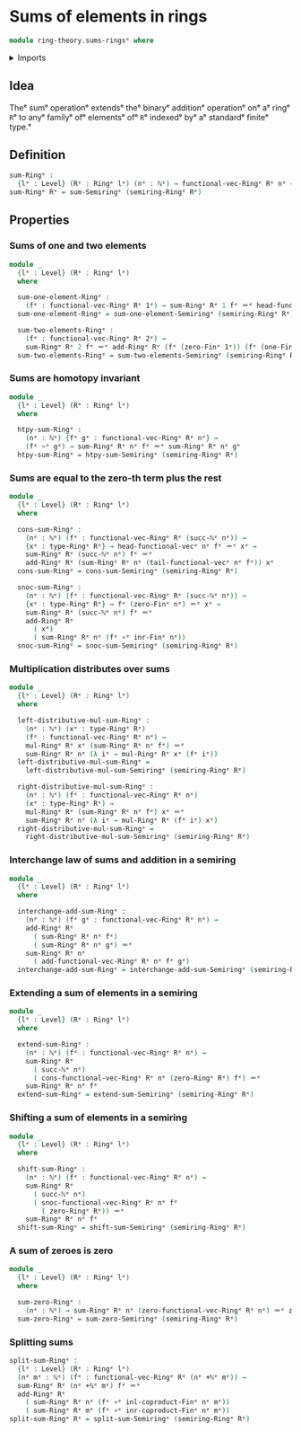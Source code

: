 # Sums of elements in rings

```agda
module ring-theory.sums-ringsᵉ where
```

<details><summary>Imports</summary>

```agda
open import elementary-number-theory.addition-natural-numbersᵉ
open import elementary-number-theory.natural-numbersᵉ

open import foundation.function-typesᵉ
open import foundation.homotopiesᵉ
open import foundation.identity-typesᵉ
open import foundation.universe-levelsᵉ

open import linear-algebra.vectorsᵉ
open import linear-algebra.vectors-on-ringsᵉ

open import ring-theory.ringsᵉ
open import ring-theory.sums-semiringsᵉ

open import univalent-combinatorics.coproduct-typesᵉ
open import univalent-combinatorics.standard-finite-typesᵉ
```

</details>

## Idea

Theᵉ sumᵉ operationᵉ extendsᵉ theᵉ binaryᵉ additionᵉ operationᵉ onᵉ aᵉ ringᵉ `R`ᵉ to anyᵉ
familyᵉ ofᵉ elementsᵉ ofᵉ `R`ᵉ indexedᵉ byᵉ aᵉ standardᵉ finiteᵉ type.ᵉ

## Definition

```agda
sum-Ringᵉ :
  {lᵉ : Level} (Rᵉ : Ringᵉ lᵉ) (nᵉ : ℕᵉ) → functional-vec-Ringᵉ Rᵉ nᵉ → type-Ringᵉ Rᵉ
sum-Ringᵉ Rᵉ = sum-Semiringᵉ (semiring-Ringᵉ Rᵉ)
```

## Properties

### Sums of one and two elements

```agda
module _
  {lᵉ : Level} (Rᵉ : Ringᵉ lᵉ)
  where

  sum-one-element-Ringᵉ :
    (fᵉ : functional-vec-Ringᵉ Rᵉ 1ᵉ) → sum-Ringᵉ Rᵉ 1 fᵉ ＝ᵉ head-functional-vecᵉ 0 fᵉ
  sum-one-element-Ringᵉ = sum-one-element-Semiringᵉ (semiring-Ringᵉ Rᵉ)

  sum-two-elements-Ringᵉ :
    (fᵉ : functional-vec-Ringᵉ Rᵉ 2ᵉ) →
    sum-Ringᵉ Rᵉ 2 fᵉ ＝ᵉ add-Ringᵉ Rᵉ (fᵉ (zero-Finᵉ 1ᵉ)) (fᵉ (one-Finᵉ 1ᵉ))
  sum-two-elements-Ringᵉ = sum-two-elements-Semiringᵉ (semiring-Ringᵉ Rᵉ)
```

### Sums are homotopy invariant

```agda
module _
  {lᵉ : Level} (Rᵉ : Ringᵉ lᵉ)
  where

  htpy-sum-Ringᵉ :
    (nᵉ : ℕᵉ) {fᵉ gᵉ : functional-vec-Ringᵉ Rᵉ nᵉ} →
    (fᵉ ~ᵉ gᵉ) → sum-Ringᵉ Rᵉ nᵉ fᵉ ＝ᵉ sum-Ringᵉ Rᵉ nᵉ gᵉ
  htpy-sum-Ringᵉ = htpy-sum-Semiringᵉ (semiring-Ringᵉ Rᵉ)
```

### Sums are equal to the zero-th term plus the rest

```agda
module _
  {lᵉ : Level} (Rᵉ : Ringᵉ lᵉ)
  where

  cons-sum-Ringᵉ :
    (nᵉ : ℕᵉ) (fᵉ : functional-vec-Ringᵉ Rᵉ (succ-ℕᵉ nᵉ)) →
    {xᵉ : type-Ringᵉ Rᵉ} → head-functional-vecᵉ nᵉ fᵉ ＝ᵉ xᵉ →
    sum-Ringᵉ Rᵉ (succ-ℕᵉ nᵉ) fᵉ ＝ᵉ
    add-Ringᵉ Rᵉ (sum-Ringᵉ Rᵉ nᵉ (tail-functional-vecᵉ nᵉ fᵉ)) xᵉ
  cons-sum-Ringᵉ = cons-sum-Semiringᵉ (semiring-Ringᵉ Rᵉ)

  snoc-sum-Ringᵉ :
    (nᵉ : ℕᵉ) (fᵉ : functional-vec-Ringᵉ Rᵉ (succ-ℕᵉ nᵉ)) →
    {xᵉ : type-Ringᵉ Rᵉ} → fᵉ (zero-Finᵉ nᵉ) ＝ᵉ xᵉ →
    sum-Ringᵉ Rᵉ (succ-ℕᵉ nᵉ) fᵉ ＝ᵉ
    add-Ringᵉ Rᵉ
      ( xᵉ)
      ( sum-Ringᵉ Rᵉ nᵉ (fᵉ ∘ᵉ inr-Finᵉ nᵉ))
  snoc-sum-Ringᵉ = snoc-sum-Semiringᵉ (semiring-Ringᵉ Rᵉ)
```

### Multiplication distributes over sums

```agda
module _
  {lᵉ : Level} (Rᵉ : Ringᵉ lᵉ)
  where

  left-distributive-mul-sum-Ringᵉ :
    (nᵉ : ℕᵉ) (xᵉ : type-Ringᵉ Rᵉ)
    (fᵉ : functional-vec-Ringᵉ Rᵉ nᵉ) →
    mul-Ringᵉ Rᵉ xᵉ (sum-Ringᵉ Rᵉ nᵉ fᵉ) ＝ᵉ
    sum-Ringᵉ Rᵉ nᵉ (λ iᵉ → mul-Ringᵉ Rᵉ xᵉ (fᵉ iᵉ))
  left-distributive-mul-sum-Ringᵉ =
    left-distributive-mul-sum-Semiringᵉ (semiring-Ringᵉ Rᵉ)

  right-distributive-mul-sum-Ringᵉ :
    (nᵉ : ℕᵉ) (fᵉ : functional-vec-Ringᵉ Rᵉ nᵉ)
    (xᵉ : type-Ringᵉ Rᵉ) →
    mul-Ringᵉ Rᵉ (sum-Ringᵉ Rᵉ nᵉ fᵉ) xᵉ ＝ᵉ
    sum-Ringᵉ Rᵉ nᵉ (λ iᵉ → mul-Ringᵉ Rᵉ (fᵉ iᵉ) xᵉ)
  right-distributive-mul-sum-Ringᵉ =
    right-distributive-mul-sum-Semiringᵉ (semiring-Ringᵉ Rᵉ)
```

### Interchange law of sums and addition in a semiring

```agda
module _
  {lᵉ : Level} (Rᵉ : Ringᵉ lᵉ)
  where

  interchange-add-sum-Ringᵉ :
    (nᵉ : ℕᵉ) (fᵉ gᵉ : functional-vec-Ringᵉ Rᵉ nᵉ) →
    add-Ringᵉ Rᵉ
      ( sum-Ringᵉ Rᵉ nᵉ fᵉ)
      ( sum-Ringᵉ Rᵉ nᵉ gᵉ) ＝ᵉ
    sum-Ringᵉ Rᵉ nᵉ
      ( add-functional-vec-Ringᵉ Rᵉ nᵉ fᵉ gᵉ)
  interchange-add-sum-Ringᵉ = interchange-add-sum-Semiringᵉ (semiring-Ringᵉ Rᵉ)
```

### Extending a sum of elements in a semiring

```agda
module _
  {lᵉ : Level} (Rᵉ : Ringᵉ lᵉ)
  where

  extend-sum-Ringᵉ :
    (nᵉ : ℕᵉ) (fᵉ : functional-vec-Ringᵉ Rᵉ nᵉ) →
    sum-Ringᵉ Rᵉ
      ( succ-ℕᵉ nᵉ)
      ( cons-functional-vec-Ringᵉ Rᵉ nᵉ (zero-Ringᵉ Rᵉ) fᵉ) ＝ᵉ
    sum-Ringᵉ Rᵉ nᵉ fᵉ
  extend-sum-Ringᵉ = extend-sum-Semiringᵉ (semiring-Ringᵉ Rᵉ)
```

### Shifting a sum of elements in a semiring

```agda
module _
  {lᵉ : Level} (Rᵉ : Ringᵉ lᵉ)
  where

  shift-sum-Ringᵉ :
    (nᵉ : ℕᵉ) (fᵉ : functional-vec-Ringᵉ Rᵉ nᵉ) →
    sum-Ringᵉ Rᵉ
      ( succ-ℕᵉ nᵉ)
      ( snoc-functional-vec-Ringᵉ Rᵉ nᵉ fᵉ
        ( zero-Ringᵉ Rᵉ)) ＝ᵉ
    sum-Ringᵉ Rᵉ nᵉ fᵉ
  shift-sum-Ringᵉ = shift-sum-Semiringᵉ (semiring-Ringᵉ Rᵉ)
```

### A sum of zeroes is zero

```agda
module _
  {lᵉ : Level} (Rᵉ : Ringᵉ lᵉ)
  where

  sum-zero-Ringᵉ :
    (nᵉ : ℕᵉ) → sum-Ringᵉ Rᵉ nᵉ (zero-functional-vec-Ringᵉ Rᵉ nᵉ) ＝ᵉ zero-Ringᵉ Rᵉ
  sum-zero-Ringᵉ = sum-zero-Semiringᵉ (semiring-Ringᵉ Rᵉ)
```

### Splitting sums

```agda
split-sum-Ringᵉ :
  {lᵉ : Level} (Rᵉ : Ringᵉ lᵉ)
  (nᵉ mᵉ : ℕᵉ) (fᵉ : functional-vec-Ringᵉ Rᵉ (nᵉ +ℕᵉ mᵉ)) →
  sum-Ringᵉ Rᵉ (nᵉ +ℕᵉ mᵉ) fᵉ ＝ᵉ
  add-Ringᵉ Rᵉ
    ( sum-Ringᵉ Rᵉ nᵉ (fᵉ ∘ᵉ inl-coproduct-Finᵉ nᵉ mᵉ))
    ( sum-Ringᵉ Rᵉ mᵉ (fᵉ ∘ᵉ inr-coproduct-Finᵉ nᵉ mᵉ))
split-sum-Ringᵉ Rᵉ = split-sum-Semiringᵉ (semiring-Ringᵉ Rᵉ)
```